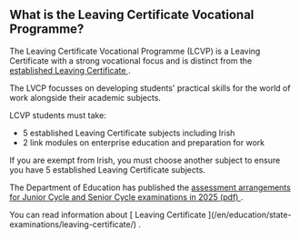 ##  What is the Leaving Certificate Vocational Programme?

The Leaving Certificate Vocational Programme (LCVP) is a Leaving Certificate
with a strong vocational focus and is distinct from the [ established Leaving
Certificate ](/en/education/state-examinations/leaving-certificate/) .

The LVCP focusses on developing students' practical skills for the world of
work alongside their academic subjects.

LCVP students must take:

  * 5 established Leaving Certificate subjects including Irish 
  * 2 link modules on enterprise education and preparation for work 

If you are exempt from Irish, you must choose another subject to ensure you
have 5 established Leaving Certificate subjects.

The Department of Education has published the [ assessment arrangements for
Junior Cycle and Senior Cycle examinations in 2025 (pdf)
](https://www.gov.ie/pdf/?file=https://assets.gov.ie/305305/b1447429-4703-4847-bbe1-a3d97c64fe8d.pdf)
.

You can read information about [ Leaving Certificate ](/en/education/state-
examinations/leaving-certificate/) .
